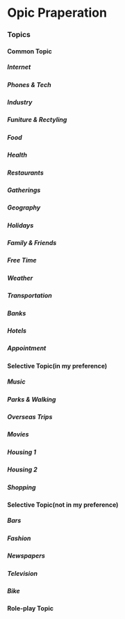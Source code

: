# Opic Praperation

### Topics

#### Common Topic
##### Internet
##### Phones & Tech
##### Industry
##### Funiture & Rectyling
##### Food
##### Health
##### Restaurants
##### Gatherings
##### Geography
##### Holidays
##### Family & Friends
##### Free Time
##### Weather
##### Transportation
##### Banks
##### Hotels
##### Appointment

#### Selective Topic(in my preference)
##### Music
##### Parks & Walking
##### Overseas Trips
##### Movies
##### Housing 1
##### Housing 2
##### Shopping

#### Selective Topic(not in my preference)
##### Bars
##### Fashion
##### Newspapers
##### Television
##### Bike

#### Role-play Topic

